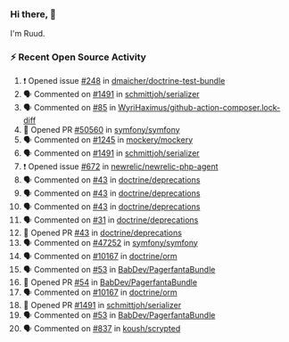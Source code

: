 ### Hi there, 👋

I'm Ruud.
 
### :zap: Recent Open Source Activity

<!--START_SECTION:activity-->
1. ❗ Opened issue [#248](https://github.com/dmaicher/doctrine-test-bundle/issues/248) in [dmaicher/doctrine-test-bundle](https://github.com/dmaicher/doctrine-test-bundle)
2. 🗣 Commented on [#1491](https://github.com/schmittjoh/serializer/issues/1491) in [schmittjoh/serializer](https://github.com/schmittjoh/serializer)
3. 🗣 Commented on [#85](https://github.com/WyriHaximus/github-action-composer.lock-diff/issues/85) in [WyriHaximus/github-action-composer.lock-diff](https://github.com/WyriHaximus/github-action-composer.lock-diff)
4. 💪 Opened PR [#50560](https://github.com/symfony/symfony/pull/50560) in [symfony/symfony](https://github.com/symfony/symfony)
5. 🗣 Commented on [#1245](https://github.com/mockery/mockery/issues/1245) in [mockery/mockery](https://github.com/mockery/mockery)
6. 🗣 Commented on [#1491](https://github.com/schmittjoh/serializer/issues/1491) in [schmittjoh/serializer](https://github.com/schmittjoh/serializer)
7. ❗ Opened issue [#672](https://github.com/newrelic/newrelic-php-agent/issues/672) in [newrelic/newrelic-php-agent](https://github.com/newrelic/newrelic-php-agent)
8. 🗣 Commented on [#43](https://github.com/doctrine/deprecations/issues/43) in [doctrine/deprecations](https://github.com/doctrine/deprecations)
9. 🗣 Commented on [#43](https://github.com/doctrine/deprecations/issues/43) in [doctrine/deprecations](https://github.com/doctrine/deprecations)
10. 🗣 Commented on [#43](https://github.com/doctrine/deprecations/issues/43) in [doctrine/deprecations](https://github.com/doctrine/deprecations)
11. 🗣 Commented on [#31](https://github.com/doctrine/deprecations/issues/31) in [doctrine/deprecations](https://github.com/doctrine/deprecations)
12. 💪 Opened PR [#43](https://github.com/doctrine/deprecations/pull/43) in [doctrine/deprecations](https://github.com/doctrine/deprecations)
13. 🗣 Commented on [#47252](https://github.com/symfony/symfony/issues/47252) in [symfony/symfony](https://github.com/symfony/symfony)
14. 🗣 Commented on [#10167](https://github.com/doctrine/orm/issues/10167) in [doctrine/orm](https://github.com/doctrine/orm)
15. 🗣 Commented on [#53](https://github.com/BabDev/PagerfantaBundle/issues/53) in [BabDev/PagerfantaBundle](https://github.com/BabDev/PagerfantaBundle)
16. 💪 Opened PR [#54](https://github.com/BabDev/PagerfantaBundle/pull/54) in [BabDev/PagerfantaBundle](https://github.com/BabDev/PagerfantaBundle)
17. 🗣 Commented on [#10167](https://github.com/doctrine/orm/issues/10167) in [doctrine/orm](https://github.com/doctrine/orm)
18. 💪 Opened PR [#1491](https://github.com/schmittjoh/serializer/pull/1491) in [schmittjoh/serializer](https://github.com/schmittjoh/serializer)
19. 🗣 Commented on [#53](https://github.com/BabDev/PagerfantaBundle/issues/53) in [BabDev/PagerfantaBundle](https://github.com/BabDev/PagerfantaBundle)
20. 🗣 Commented on [#837](https://github.com/koush/scrypted/issues/837) in [koush/scrypted](https://github.com/koush/scrypted)
<!--END_SECTION:activity-->
